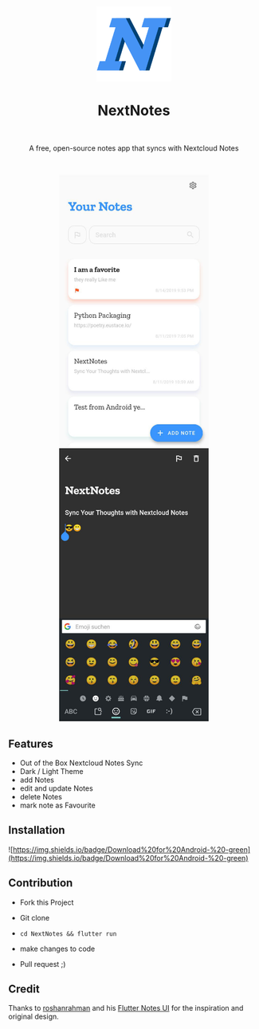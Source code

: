 <p align="center">
  <img alt="NextNotes" title="NextNotes" src="./github_assets/nextnotesicon.png" height="150">



<h1 align="center"> NextNotes </h1> <br>
<p align="center">
   A free, open-source notes app that syncs with Nextcloud Notes
</p>


<p align="center">
    <img alt="" title="NextNotes" src="https://img.shields.io/badge/Nextnotes-v.1.0-blue">
    <img alt="" title="NextNotes" src="https://img.shields.io/badge/license-Apache%202-blue">
    <img alt="" title="NextNotes" src="https://badges.frapsoft.com/os/v1/open-source.svg?v=103">
    <img alt="" title="NextNotes" src="https://img.shields.io/badge/Build%20with-Flutter-blue">

<p align="center">
	    <img alt="" title="NextNotes" src="./github_assets/home.jpg" width="300">
	    <img alt="" title="NextNotes" src="./github_assets/emoji.jpg" width="300">


## Features

* Out of the Box Nextcloud Notes Sync
* Dark / Light Theme
* add Notes
* edit and update Notes
* delete Notes
* mark note as Favourite

## Installation

![https://img.shields.io/badge/Download%20for%20Android-%20-green](https://img.shields.io/badge/Download%20for%20Android-%20-green)

## Contribution

* Fork this Project

* Git clone

* ``` cd NextNotes && flutter run ``` 

* make changes to code

* Pull request ;)

## Credit
Thanks to [roshanrahman](https://github.com/roshanrahman) and his [Flutter Notes UI](https://github.com/roshanrahman/flutter-notes-app) for the inspiration and original design.

  

  

   
